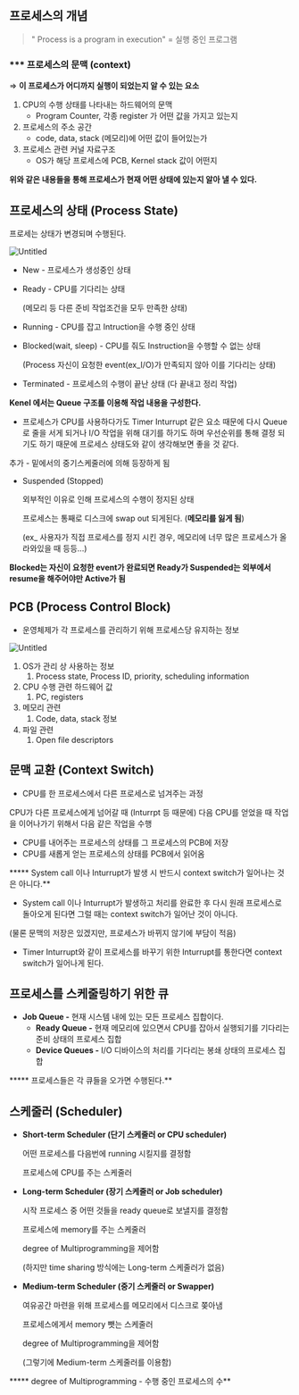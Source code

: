 ## 프로세스의 개념

> " Process is a program in execution" = 실행 중인 프로그램
> 

### *** **프로세스의 문맥 (context)**

⇒ **이 프로세스가 어디까지 실행이 되었는지 알 수 있는 요소**

1. CPU의 수행 상태를 나타내는 하드웨어의 문맥
    - Program Counter, 각종 register 가 어떤 값을 가지고 있는지
2. 프로세스의 주소 공간 
    - code, data, stack (메모리)에 어떤 값이 들어있는가
3. 프로세스 관련 커널 자료구조
    - OS가 해당 프로세스에 PCB, Kernel stack 값이 어떤지

**위와 같은 내용들을 통해 프로세스가 현재 어떤 상태에 있는지 알아 낼 수 있다.**

## 프로세스의 상태 (Process State)

프로세는 상태가 변경되며 수행된다.

![Untitled](https://s3-us-west-2.amazonaws.com/secure.notion-static.com/22f7297c-0cf4-4f60-868e-8ce7b08cd773/Untitled.png)

- New - 프로세스가 생성중인 상태
- Ready - CPU를 기다리는 상태
    
    (메모리 등 다른 준비 작업조건을 모두 만족한 상태)
    
- Running - CPU를 잡고 Intruction을 수행 중인 상태
- Blocked(wait, sleep) - CPU를 줘도 Instruction을 수행할 수 없는 상태
    
    (Process 자신이 요청한 event(ex_I/O)가 만족되지 않아 이를 기다리는 상태)
    
- Terminated - 프로세스의 수행이 끝난 상태 (다 끝내고 정리 작업)

**Kenel 에서는 Queue 구조를 이용해 작업 내용을 구성한다.**

 - 프로세스가 CPU를 사용하다가도 Timer Inturrupt 같은 요소 때문에 다시 Queue로 줄을 서게 되거나 I/O 작업을 위해 대기를 하기도 하며 우선순위를 통해 결정 되기도 하기 때문에 프로세스 상태도와 같이 생각해보면 좋을 것 같다.

추가 - 밑에서의 중기스케줄러에 의해 등장하게 됨

- Suspended (Stopped)
    
    외부적인 이유로 인해 프로세스의 수행이 정지된 상태
    
    프로세스는 통째로 디스크에 swap out 되게된다. (**메모리를 잃게 됨**)
    
    (ex_ 사용자가 직접 프로세스를 정지 시킨 경우,
    메모리에 너무 많은 프로세스가 올라와있을 때 등등...)
    

**Blocked는 자신이 요청한 event가 완료되면 Ready가
Suspended는 외부에서 resume을 해주어야만 Active가 됨**

## PCB (Process Control Block)

 - 운영체제가  각 프로세스를 관리하기 위해 프로세스당 유지하는 정보

![Untitled](https://s3-us-west-2.amazonaws.com/secure.notion-static.com/7a8288b7-1c68-454f-87eb-4e4639dd98b4/Untitled.png)

1. OS가 관리 상 사용하는 정보
    1. Process state, Process ID, priority, scheduling information
2. CPU 수행 관련 하드웨어 값
    1. PC, registers
3. 메모리 관련
    1. Code, data, stack  정보
4. 파일 관련
    1. Open file descriptors

## 문맥 교환 (Context Switch)

 - CPU를 한 프로세스에서 다른 프로세스로 넘겨주는 과정

CPU가 다른 프로세스에게 넘어갈 때 (Inturrpt 등 때문에)
다음 CPU를 얻었을 때 작업을 이어나가기 위해서 다음 같은 작업을 수행

- CPU를 내어주는 프로세스의 상태를 그 프로세스의 PCB에 저장
- CPU를 새롭게 얻는 프로세스의 상태를 PCB에서 읽어옴

***** System call 이나 Inturrupt가 발생 시 반드시 context switch가
 일어나는 것 은 아니다.**

- System call 이나 Inturrupt가 발생하고 처리를 완료한 후 다시 원래 프로세스로 돌아오게 된다면 그럴 때는 context switch가 일어난 것이 아니다.

(물론 문맥의 저장은 있겠지만, 프로세스가 바뀌지 않기에 부담이 적음)

- Timer Inturrupt와 같이 프로세스를 바꾸기 위한 Inturrupt를 통한다면 context switch가 일어나게 된다.

## 프로세스를 스케줄링하기 위한 큐

- **Job Queue -** 현재 시스템 내에 있는 모든 프로세스 집합이다.
    - **Ready Queue -** 현재 메모리에 있으면서 CPU를 잡아서 실행되기를 기다리는 준비 상태의 프로세스 집합
    - **Device Queues -** I/O 디바이스의 처리를 기다리는 봉쇄 상태의 프로세스 집합

***** 프로세스들은 각 큐들을 오가면 수행된다.**

## 스케줄러 (Scheduler)

- **Short-term Scheduler (단기 스케줄러 or CPU scheduler)**
    
    어떤 프로세스를 다음번에 running 시킬지를 결정함
    
    프로세스에 CPU를 주는 스케줄러
    
- **Long-term Scheduler (장기 스케줄러 or Job scheduler)**
    
    시작 프로세스 중 어떤 것들을 ready queue로 보낼지를 결정함
    
    프로세스에 memory를 주는 스케줄러
    
    degree of Multiprogramming을 제어함
    
    (하지만 time sharing 방식에는 Long-term 스케줄러가 없음)
    
- **Medium-term Scheduler (중기 스케줄러 or Swapper)**
    
    여유공간 마련을 위해 프로세스를 메모리에서 디스크로 쫒아냄
    
    프로세스에게서 memory 뺏는 스케줄러
    
    degree of Multiprogramming을 제어함
    
    (그렇기에 Medium-term 스케줄러를 이용함)
    

 ***** degree of Multiprogramming - 수행 중인 프로세스의 수**
